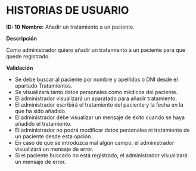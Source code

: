 # HISTORIAS DE USUARIO

**ID: 10** **Nombre:** Añadir un tratamiento a un paciente.

**Descripción**

Como administrador quiero añadir un tratamiento a un paciente para que quede registrado.

**Validación**

* Se debe buscar al paciente por nombre y apellidos o DNI desde el apartado Tratamientos.
* Se visualizará tanto datos personales como médicos del paciente.
* El administrador visualizará un aparatado para añadir tratamiento.
* El administrador escribirá el tratamiento del paciente y la fecha en la que ha sido añadido.
* El administrador debe visualizar un mensaje de éxito cuando se haya añadido el tratamiento.
* El administrador no podrá modificar datos personales ni tratamiento de un paciente desde esta opción.
* En caso de que se introduzca mal algún campo, el administrador visualizará un mensaje de error.
* Si el paciente buscado no está registrado, el administrador visualizará un mensaje de error.